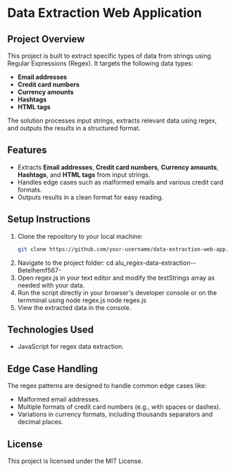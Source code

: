 # Data Extraction Web Application

## Project Overview
This project is built to extract specific types of data from strings using Regular Expressions (Regex). It targets the following data types:

- **Email addresses**
- **Credit card numbers**
- **Currency amounts**
- **Hashtags**
- **HTML tags**

The solution processes input strings, extracts relevant data using regex, and outputs the results in a structured format.

## Features
- Extracts **Email addresses**, **Credit card numbers**, **Currency amounts**, **Hashtags**, and **HTML tags** from input strings.
- Handles edge cases such as malformed emails and various credit card formats.
- Outputs results in a clean format for easy reading.

## Setup Instructions

1. Clone the repository to your local machine:
   ```bash
   git clone https://github.com/your-username/data-extraction-web-app.git
2. Navigate to the project folder:
   cd alu_regex-data-extraction--Betelhemf567-
3. Open regex.js in your text editor and modify the testStrings array as needed with your data.
4. Run the script directly in your browser's developer console or on the termminal using node regex.js
   node regex.js
6. View the extracted data in the console.
## Technologies Used
- JavaScript for regex data extraction.
## Edge Case Handling
The regex patterns are designed to handle common edge cases like:
- Malformed email addresses.
- Multiple formats of credit card numbers (e.g., with spaces or dashes).
- Variations in currency formats, including thousands separators and decimal places.
## License
This project is licensed under the MIT License.





